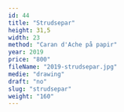 ```yaml
---
id: 44
title: "Strudsepar"
height: 31,5
width: 23
method: "Caran d'Ache på papir"
year: 2019
price: "800"
fileName: "2019-strudsepar.jpg"
medie: "drawing"
draft: "no"
slug: "strudsepar"
weight: "160"
---
```

